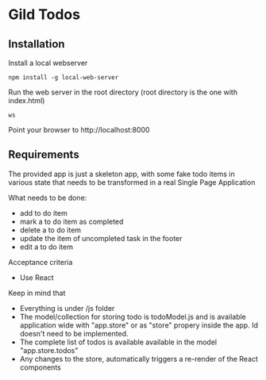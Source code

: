 # Gild Todos

## Installation
Install a local webserver

    npm install -g local-web-server
    
Run the web server in the root directory (root directory is the one with index.html)

    ws
    
Point your browser to http://localhost:8000

## Requirements
The provided app is just a skeleton app, with some fake todo items in various state that needs to be transformed in a
real Single Page Application

What needs to be done:
- add to do item
- mark a to do item as completed
- delete a to do item
- update the item of uncompleted task in the footer
- edit a to do item

Acceptance criteria
- Use React

Keep in mind that
- Everything is under /js folder
- The model/collection for storing todo is todoModel.js and is available application wide with "app.store" or as 
"store" propery inside the app. Id doesn't need to be implemented.
- The complete list of todos is available available in the model "app.store.todos"
- Any changes to the store, automatically triggers a re-render of the React components



